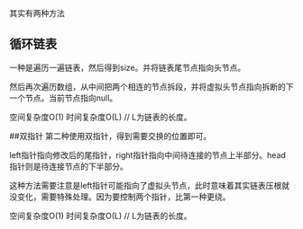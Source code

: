 其实有两种方法
## 循环链表
一种是遍历一遍链表，然后得到size。并将链表尾节点指向头节点。

然后再次遍历数组，从中间把两个相连的节点拆段，并将虚拟头节点指向拆断的下一个节点。当前节点指向null。

空间复杂度O(1)
时间复杂度O(L) // L为链表的长度。

##双指针
第二种使用双指针，得到需要交换的位置即可。

left指针指向修改后的尾指针，right指针指向中间待连接的节点上半部分。head指针则是待连接节点的下半部分。

这种方法需要注意是left指针可能指向了虚拟头节点，此时意味着其实链表压根就没变化，需要特殊处理。因为要控制两个指针，比第一种更绕。

空间复杂度O(1)
时间复杂度O(L) // L为链表的长度。